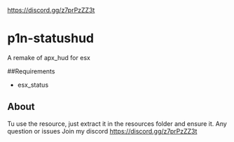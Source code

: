 https://discord.gg/z7prPzZZ3t

# p1n-statushud
A remake of apx_hud for esx

##Requirements
- esx_status

## About
Tu use the resource, just extract it in the resources folder and ensure it.
Any question or issues Join my discord https://discord.gg/z7prPzZZ3t
